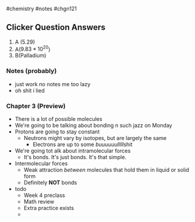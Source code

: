 #chemistry #notes #chgn121

## Clicker Question Answers
1. A (5.29)
2. A($9.83*10^{20}$)
3. B(Palladium)



### Notes (probably)
- just work no notes me too lazy
- oh shit i lied

### Chapter 3 (Preview)
- There is a lot of possible molecules
- We're going to be talking about bonding n such jazz on Monday
- Protons are going to stay constant
	- Neutrons might vary by isotopes, but are largely the same
		- Electrons are up to some *buuuuuulllll*shit 
- We're going tot alk about intramolecular forces
	- It's bonds. It's just bonds. It's that simple.
- Intermolecular forces
	- Weak attraction *between* molecules that hold them in liquid or solid form
	- Definitely **NOT** bonds
- todo
	- Week 4 preclass
	- Math review
	- Extra practice exists
	- 

